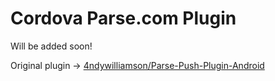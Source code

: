 Cordova Parse.com Plugin
=========================

Will be added soon!

Original plugin -> [4ndywilliamson/Parse-Push-Plugin-Android](https://github.com/4ndywilliamson/Parse-Push-Plugin-Android)